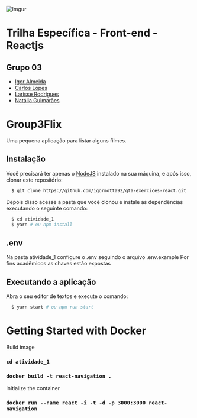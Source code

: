![Imgur](https://i.imgur.com/j9JmM4L.png)

# **Trilha Específica - Front-end - Reactjs**

## **Grupo 03**

- [Igor Almeida](https://github.com/igormotta92)
- [Carlos Lopes](https://github.com/devcarlosl)
- [Larisse Rodrigues](https://github.com/helloLari)
- [Natália Guimarães](https://github.com/guimaraesnatalia)

# Group3Flix

Uma pequena aplicação para listar alguns filmes.

## Instalação

Você precisará ter apenas o [NodeJS](https://nodejs.org) instalado na sua máquina, e após isso, clonar este repositório:

```sh
  $ git clone https://github.com/igormotta92/gta-exercices-react.git
```

Depois disso acesse a pasta que você clonou e instale as dependências executando o seguinte comando:

```sh
  $ cd atividade_1
  $ yarn # ou npm install
```

## .env

Na pasta atividade_1 configure o .env seguindo o arquivo .env.example
Por fins acadêmicos as chaves estão expostas

## Executando a aplicação

Abra o seu editor de textos e execute o comando:

```sh
  $ yarn start # ou npm run start
```

# Getting Started with Docker

Build image
### `cd atividade_1`
### `docker build -t react-navigation .`

Initialize the container
### `docker run --name react -i -t -d -p 3000:3000 react-navigation` 
